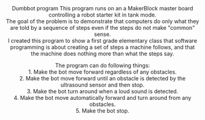 <header>Dumbbot program</>
This program runs on an a MakerBlock master board controlling a robot starter kit in tank mode.<br>
The goal of the problem is to demonstrate that computers do only what they are told by a sequence of steps even if the steps do not make "common" sense.<br>
I created this program to show a first grade elementary class that software programming is about creating a set of steps a machine follows, and that the machine does nothing more than what the steps say.<p>
The program can do following things:<br>
1. Make the bot move forward regardless of any obstacles.<br>
2. Make the bot move forward until an obstacle is detected by the ultrasound sensor and then stop.<br>
3. Make the bot turn around when a loud sound is detected.<br>
4. Make the bot move automatically forward and turn around from any obstacles.<br>
5. Make the bot stop.<br>
